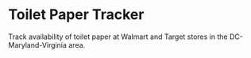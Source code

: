 # Toilet Paper Tracker

Track availability of toilet paper at Walmart and Target stores in the DC-Maryland-Virginia area.
